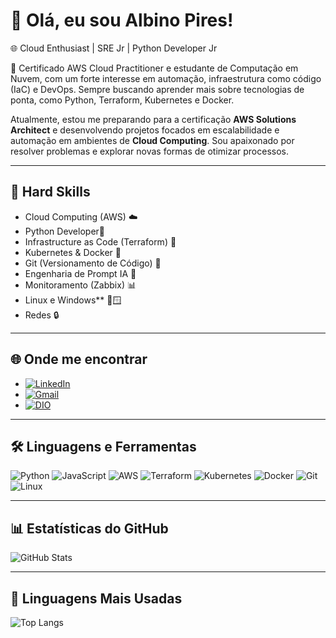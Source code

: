 # 👋 Olá, eu sou Albino Pires!

🌐 Cloud Enthusiast | SRE Jr | Python Developer Jr

🚀 Certificado AWS Cloud Practitioner e estudante de Computação em Nuvem, com um forte interesse em automação, infraestrutura como código (IaC) e DevOps. Sempre buscando aprender mais sobre tecnologias de ponta, como Python, Terraform, Kubernetes e Docker.

Atualmente, estou me preparando para a certificação **AWS Solutions Architect** e desenvolvendo projetos focados em escalabilidade e automação em ambientes de **Cloud Computing**. Sou apaixonado por resolver problemas e explorar novas formas de otimizar processos.

---

## 🚀 Hard Skills

- Cloud Computing (AWS) ☁️
- Python Developer🐍
- Infrastructure as Code (Terraform) 📜
- Kubernetes & Docker 🐳
- Git (Versionamento de Código) 🔧
- Engenharia de Prompt IA 🤖
- Monitoramento (Zabbix) 📊
- Linux e Windows** 🐧🪟
- Redes 🔒

---

## 🌐 Onde me encontrar

- [![LinkedIn](https://img.shields.io/badge/LinkedIn-0077B5?style=for-the-badge&logo=linkedin&logoColor=white)](https://www.linkedin.com/in/albino-pires-b188391b3/)
- [![Gmail](https://img.shields.io/badge/Gmail-333333?style=for-the-badge&logo=gmail&logoColor=red)](mailto:albinofp34@gmail.com)
- [![DIO](https://img.shields.io/badge/DIO-30A3DC?style=for-the-badge&logo=data:image/png;base64,iVBORw0KGgoAAAANSUhEUgAAAMgAAADICAMAAACahl6sAAAAKlBMVEUBCQn///8AAADMzMzX19fGxsYxMTHs7OypqanU1NQsLCwzMzNdXV2ampqysrKg2cPMAAAAAXRSTlMAQObYZgAAAP9JREFUeF7t2qEJwiAQRNGZyP9Xzr4W0NBBA8+YkUdm7p+al0FCIiCAQCBBgO+BX8dGZNBjJXyD8UK1y8GAQHBwAAAAAAAAAAAAB8x/wuJ3tnN/C+HYTnZO8LN+SrmU2/klrTG/VqXWQt6SbvmNbclY/TGWaTXc6zxVqXt8lrbGR2xJSfbbVmLVyxrpJlLtc0WW0ayDtvTNeUX2+6iMbUl77DduI/F7lmHMyLdsb+wPZtp45Fxb5l+nMOqMxqSc5PZUl2dG9KM4l9Kmvr67Rs5S8fQwAAAAAElFTkSuQmCC)](https://www.dio.me/users/albinofp34)

---

## 🛠 Linguagens e Ferramentas

![Python](https://img.shields.io/badge/Python-3776AB?style=for-the-badge&logo=python&logoColor=white)
![JavaScript](https://img.shields.io/badge/JavaScript-F7DF1E?style=for-the-badge&logo=javascript&logoColor=black)
![AWS](https://img.shields.io/badge/AWS-232F3E?style=for-the-badge&logo=amazonaws&logoColor=white)
![Terraform](https://img.shields.io/badge/Terraform-623CE4?style=for-the-badge&logo=terraform&logoColor=white)
![Kubernetes](https://img.shields.io/badge/Kubernetes-326CE5?style=for-the-badge&logo=kubernetes&logoColor=white)
![Docker](https://img.shields.io/badge/Docker-2496ED?style=for-the-badge&logo=docker&logoColor=white)
![Git](https://img.shields.io/badge/Git-F05032?style=for-the-badge&logo=git&logoColor=white)
![Linux](https://img.shields.io/badge/Linux-FCC624?style=for-the-badge&logo=linux&logoColor=black)

---

## 📊 Estatísticas do GitHub

![GitHub Stats](https://github-readme-stats.vercel.app/api?username=AlbinoPires&theme=transparent&bg_color=000&border_color=30A3DC&show_icons=true&icon_color=30A3DC&title_color=E94D5F&text_color=FFF)

---

## 🚀 Linguagens Mais Usadas

![Top Langs](https://github-readme-stats.vercel.app/api/top-langs/?username=AlbinoPires&layout=compact&bg_color=000&border_color=30A3DC&title_color=E94D5F&text_color=FFF)
